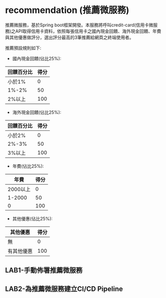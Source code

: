 
# recommendation (推薦微服務)

推薦微服務，基於Spring boot框架開發。本服務將呼叫credit-card(信用卡微服務)之API取得信用卡資料，依照每張信用卡之國內現金回饋、海外現金回饋、年費與其他優惠做評分，選出評分最高的3筆推薦給網頁之終端使用者。

推薦預設規則如下:
- 國內現金回饋(佔比25%):  

| 回饋百分比  | 得分 |
| ------------- | ------------- |
| 小於1%  | 0 |
| 1%-2%  | 50  |
| 2%以上  | 100  |

- 海外現金回饋(佔比25%):

| 回饋百分比  | 得分 |
| ------------- | ------------- |
| 小於2%  | 0 |
| 2%-3%  | 50  |
| 3%以上  | 100  |

- 年費(佔比25%):

| 年費  | 得分 |
| ------------- | ------------- |
| 2000以上  | 0 |
| 1-2000  | 50  |
| 0  | 100  |

- 其他優惠(佔比25%): 

| 其他優惠  | 得分 |
| ------------- | ------------- |
| 無  | 0 |
| 有其他優惠  | 100  |

## LAB1-手動佈署推薦微服務 

## LAB2-為推薦微服務建立CI/CD Pipeline
